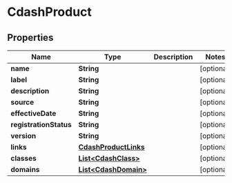 

# CdashProduct


## Properties

| Name | Type | Description | Notes |
|------------ | ------------- | ------------- | -------------|
|**name** | **String** |  |  [optional] |
|**label** | **String** |  |  [optional] |
|**description** | **String** |  |  [optional] |
|**source** | **String** |  |  [optional] |
|**effectiveDate** | **String** |  |  [optional] |
|**registrationStatus** | **String** |  |  [optional] |
|**version** | **String** |  |  [optional] |
|**links** | [**CdashProductLinks**](CdashProductLinks.md) |  |  [optional] |
|**classes** | [**List&lt;CdashClass&gt;**](CdashClass.md) |  |  [optional] |
|**domains** | [**List&lt;CdashDomain&gt;**](CdashDomain.md) |  |  [optional] |



